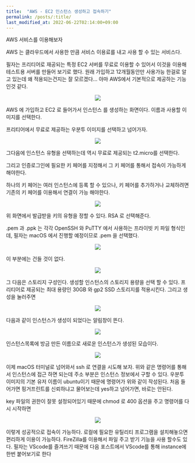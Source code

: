 ```yaml
---
title:  "AWS - EC2 인스턴스 생성하고 접속하기"
permalink: /posts/:title/
last_modified_at: 2022-06-22T02:14:00+09:00
---
```


AWS 서비스를 이용해보자

AWS 는 클라우드에서 사용한 만큼 서비스 이용료를 내고 사용 할 수 있는 서비스다.

필자는 프리티어로 재공되는 특정 EC2 서버를 무료로 이용할 수 있어서 이것을 이용해 테스트용 서버를 만들어 보기로 했다. 원래 가입하고 12개월동안만 사용가능 한걸로 알고 있는데 왜 적용되는건지는 잘 모르겠다... 아마 AWS에서 기본적으로 제공하는 기능인것 같다.

<p align="center"><img src="{{site.url}}/assets/images/20220622_1.png"></p>

AWS 에 가입하고 EC2 로 들어가서 인스턴스 를 생성하는 화면이다. 이름과 사용할 이미지를 선택한다.

프리티어에서 무료로 제공하는 우분투 이미지를 선택하고 넘어가자.


<p align="center"><img src="{{site.url}}/assets/images/20220622_2.png"></p>

그다음에 인스턴스 유형을 선택하는데 역시 무료로 제공되는 t2.micro를 선택한다.

그리고 인증로그인에 필요한 키 페어를 지정해서 그 키 페어를 통해서 접속이 가능하게 해야한다.

하나의 키 페어는 여러 인스턴스에 등록 할 수 있으나, 키 페어를 추가하거나 교체하려면 기존의 키 페어를 이용해서 연결이 가능 해야한다.

<p align="center"><img src="{{site.url}}/assets/images/20220622_3.png"></p>

위 화면에서 발급받을 키의 유형을 정할 수 있다. RSA 로 선택해준다.

.pem 과 .ppk 는 각각 OpenSSH 와 PuTTY 에서 사용하는 프라이빗 키 파일 형식인데,
필자는 macOS 에서 진행할 예정이므로 .pem 을 선택했다.


<p align="center"><img src="{{site.url}}/assets/images/20220622_4.png"></p>

이 부분에는 건들 것이 없다.

<p align="center"><img src="{{site.url}}/assets/images/20220622_5.png"></p>

그 다음은 스토리지 구성인다. 생성할 인스턴스의 스토리지 용량을 선택 할 수 있다.
프리티어로 제공되는 최대 용량인 30GB 와 gp2 SSD 스토리지를 적용시킨다.
그리고 생성을 눌러주면

<p align="center"><img src="{{site.url}}/assets/images/20220622_6.png"></p>

다음과 같이 인스턴스가 생성이 되었다는 알림창이 뜬다.


<p align="center"><img src="{{site.url}}/assets/images/20220622_7.png"></p>

인스턴스목록에 방금 만든 이름으로 새로운 인스턴스가 생성된 모습이다.


<p align="center"><img src="{{site.url}}/assets/images/20220622_8.png"></p>

이제 macOS 터미널로 넘어와서 ssh 로 연결을 시도해 보자.
위와 같은 명령어를 통해서 인스턴스에 접근 하면 되는데 주소 부분은 인스턴스 정보에서 구할 수 있다. 우분투 이미지의 기본 유저 이름이 ubuntu이기 때문에 명령어가 위와 같이 작성된다.
처음 들어가면 핑거프린트를 신뢰하냐고 물어보는데 yes하고 넘어가면, 바로는 안된다.

key 파일의 권한이 잘못 설정되어있기 때문에 chmod 로 400 옵션을 주고 명령어를 다시 시작하면

<p align="center"><img src="{{site.url}}/assets/images/20220622_9.png"></p>


이렇게 성공적으로 접속이 가능하다.
로컬에 필요한 유틸리티 프로그램을 설치해놓으면 편리하게 이용이 가능하다. FireZilla를 이용해서 파일 주고 받기 기능을 사용 할수도 있다.
필자는 VScode를 즐겨쓰기 때문에 다음 포스트에서 VScode를 통해 instance에 한번 붙어보기로 한다
